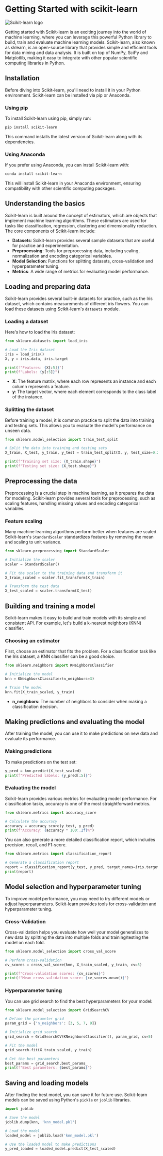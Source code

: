 # Getting Started with scikit-learn

![Scikit-learn logo](../images/scikit_logo.png)

Getting started with Scikit-learn is an exciting journey into the world of machine learning, where you can leverage this powerful Python library to build, train and evaluate machine learning models. Scikit-learn, also known as sklearn, is an open-source library that provides simple and efficient tools for data mining and data analysis. It is built on top of NumPy, SciPy and Matplotlib, making it easy to integrate with other popular scientific computing libraries in Python.

## Installation

Before diving into Scikit-learn, you'll need to install it in your Python environment. Scikit-learn can be installed via pip or Anaconda.

### Using pip
To install Scikit-learn using pip, simply run:

```bash
pip install scikit-learn
```

This command installs the latest version of Scikit-learn along with its dependencies.

### Using Anaconda
If you prefer using Anaconda, you can install Scikit-learn with:

```bash
conda install scikit-learn
```

This will install Scikit-learn in your Anaconda environment, ensuring compatibility with other scientific computing packages.

## Understanding the basics

Scikit-learn is built around the concept of estimators, which are objects that implement machine learning algorithms. These estimators are used for tasks like classification, regression, clustering and dimensionality reduction. The core components of Scikit-learn include:

- **Datasets**: Scikit-learn provides several sample datasets that are useful for practice and experimentation.
- **Preprocessing**: Tools for preprocessing data, including scaling, normalization and encoding categorical variables.
- **Model Selection**: Functions for splitting datasets, cross-validation and hyperparameter tuning.
- **Metrics**: A wide range of metrics for evaluating model performance.

## Loading and preparing data

Scikit-learn provides several built-in datasets for practice, such as the Iris dataset, which contains measurements of different iris flowers. You can load these datasets using Scikit-learn's `datasets` module.

### Loading a dataset
Here's how to load the Iris dataset:

```python
from sklearn.datasets import load_iris

# Load the Iris dataset
iris = load_iris()
X, y = iris.data, iris.target

print(f"Features: {X[:5]}")
print(f"Labels: {y[:5]}")
```

- **X**: The feature matrix, where each row represents an instance and each column represents a feature.
- **y**: The target vector, where each element corresponds to the class label of the instance.

### Splitting the dataset
Before training a model, it is common practice to split the data into training and testing sets. This allows you to evaluate the model's performance on unseen data.

```python
from sklearn.model_selection import train_test_split

# Split the data into training and testing sets
X_train, X_test, y_train, y_test = train_test_split(X, y, test_size=0.2, random_state=42)

print(f"Training set size: {X_train.shape}")
print(f"Testing set size: {X_test.shape}")
```

## Preprocessing the data

Preprocessing is a crucial step in machine learning, as it prepares the data for modeling. Scikit-learn provides several tools for preprocessing, such as scaling features, handling missing values and encoding categorical variables.

### Feature scaling
Many machine learning algorithms perform better when features are scaled. Scikit-learn's `StandardScaler` standardizes features by removing the mean and scaling to unit variance.

```python
from sklearn.preprocessing import StandardScaler

# Initialize the scaler
scaler = StandardScaler()

# Fit the scaler to the training data and transform it
X_train_scaled = scaler.fit_transform(X_train)

# Transform the test data
X_test_scaled = scaler.transform(X_test)
```

## Building and training a model

Scikit-learn makes it easy to build and train models with its simple and consistent API. For example, let's build a k-nearest neighbors (KNN) classifier.

### Choosing an estimator
First, choose an estimator that fits the problem. For a classification task like the Iris dataset, a KNN classifier can be a good choice.

```python
from sklearn.neighbors import KNeighborsClassifier

# Initialize the model
knn = KNeighborsClassifier(n_neighbors=3)

# Train the model
knn.fit(X_train_scaled, y_train)
```

- **n_neighbors**: The number of neighbors to consider when making a classification decision.

## Making predictions and evaluating the model

After training the model, you can use it to make predictions on new data and evaluate its performance.

### Making predictions
To make predictions on the test set:

```python
y_pred = knn.predict(X_test_scaled)
print(f"Predicted labels: {y_pred[:5]}")
```

### Evaluating the model
Scikit-learn provides various metrics for evaluating model performance. For classification tasks, accuracy is one of the most straightforward metrics.

```python
from sklearn.metrics import accuracy_score

# Calculate the accuracy
accuracy = accuracy_score(y_test, y_pred)
print(f"Accuracy: {accuracy * 100:.2f}%")
```

You can also generate a more detailed classification report, which includes precision, recall, and F1-score.

```python
from sklearn.metrics import classification_report

# Generate a classification report
report = classification_report(y_test, y_pred, target_names=iris.target_names)
print(report)
```

## Model selection and hyperparameter tuning

To improve model performance, you may need to try different models or adjust hyperparameters. Scikit-learn provides tools for cross-validation and hyperparameter tuning.

### Cross-Validation
Cross-validation helps you evaluate how well your model generalizes to new data by splitting the data into multiple folds and training/testing the model on each fold.

```python
from sklearn.model_selection import cross_val_score

# Perform cross-validation
cv_scores = cross_val_score(knn, X_train_scaled, y_train, cv=5)

print(f"Cross-validation scores: {cv_scores}")
print(f"Mean cross-validation score: {cv_scores.mean()}")
```

### Hyperparameter tuning
You can use grid search to find the best hyperparameters for your model:

```python
from sklearn.model_selection import GridSearchCV

# Define the parameter grid
param_grid = {'n_neighbors': [3, 5, 7, 9]}

# Initialize grid search
grid_search = GridSearchCV(KNeighborsClassifier(), param_grid, cv=5)

# Fit the model
grid_search.fit(X_train_scaled, y_train)

# Get the best parameters
best_params = grid_search.best_params_
print(f"Best parameters: {best_params}")
```

## Saving and loading models

After finding the best model, you can save it for future use. Scikit-learn models can be saved using Python's `pickle` or `joblib` libraries.

```python
import joblib

# Save the model
joblib.dump(knn, 'knn_model.pkl')

# Load the model
loaded_model = joblib.load('knn_model.pkl')

# Use the loaded model to make predictions
y_pred_loaded = loaded_model.predict(X_test_scaled)
```
